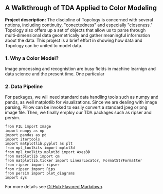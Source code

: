 ## A Walkthrough of TDA Applied to Color Modeling

**Project description:** The discipline of Topology is concerned with several notions, including continuity, "conectedness" and especially "closeness." Topology also offers up a set of objects that allow us to parse through multi-dimensional data geometrically and gather meaningful information about the data. This project is a brief effort in showing how data and Topology can be united to model data. 

### 1. Why a Color Model?

Image processing and recognistion are busy fields in machine learnign and data science and the present time. One particular 

### 2. Data Pipeline
For packages, we will need standard data handling tools such as numpy and pands, as well matplotlib for visualizations. Since we are dealing with image parsing, Pillow can be invoked to easily convert a standard jpeg or png image file. Then, we finally employ our TDA packages such as ripser and persim.

```python3
from PIL import Image
import numpy as np
import pandas as pd
import itertools
import matplotlib.pyplot as plt
from mpl_toolkits import mplot3d
from mpl_toolkits.mplot3d import Axes3D
from matplotlib import cm
from matplotlib.ticker import LinearLocator, FormatStrFormatter
from ripser import ripser
from ripser import Rips
from persim import plot_diagrams
import sys
```

For more details see [GitHub Flavored Markdown](https://guides.github.com/features/mastering-markdown/).
